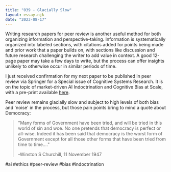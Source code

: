 ```yaml
---
title: "039 - Glacially Slow"
layout: essay.njk
date: "2023-08-17"
---
```


Writing research papers for peer review is another useful method for both organizing information and perspective-taking. Information is systematically organized into labeled sections, with citations added for points being made and prior work that a paper builds on, with sections like discussion and future research challenging the writer to add value in context. A good 12-page paper may take a few days to write, but the process can offer insights unlikely to otherwise occur in similar periods of time.

I just received confirmation for my next paper to be published in peer review via Springer for a Special issue of Cognitive Systems Research. It is on the topic of market-driven AI Indoctrination and Cognitive Bias at Scale, with a pre-print available [here](https://www.researchgate.net/publication/369691463_Automated_Bias_and_Indoctrination_at_Scale_Is_All_You_Need).

Peer review remains glacially slow and subject to high levels of both bias and 'noise' in the process, but those pain points bring to mind a quote about Democracy:

> "Many forms of Government have been tried, and will be tried in this world of sin and woe. No one pretends that democracy is perfect or all-wise. Indeed it has been said that democracy is the worst form of Government except for all those other forms that have been tried from time to time...." 
> 
> -Winston S Churchill, 11 November 1947

#ai #ethics #peer-review #bias #indoctrination
